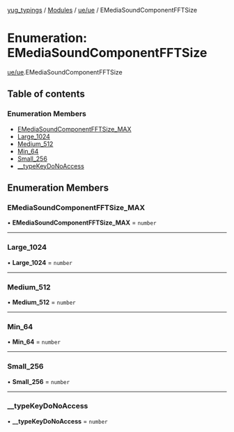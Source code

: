 [yug_typings](../README.md) / [Modules](../modules.md) / [ue/ue](../modules/ue_ue.md) / EMediaSoundComponentFFTSize

# Enumeration: EMediaSoundComponentFFTSize

[ue/ue](../modules/ue_ue.md).EMediaSoundComponentFFTSize

## Table of contents

### Enumeration Members

- [EMediaSoundComponentFFTSize\_MAX](ue_ue.EMediaSoundComponentFFTSize.md#emediasoundcomponentfftsize_max)
- [Large\_1024](ue_ue.EMediaSoundComponentFFTSize.md#large_1024)
- [Medium\_512](ue_ue.EMediaSoundComponentFFTSize.md#medium_512)
- [Min\_64](ue_ue.EMediaSoundComponentFFTSize.md#min_64)
- [Small\_256](ue_ue.EMediaSoundComponentFFTSize.md#small_256)
- [\_\_typeKeyDoNoAccess](ue_ue.EMediaSoundComponentFFTSize.md#__typekeydonoaccess)

## Enumeration Members

### EMediaSoundComponentFFTSize\_MAX

• **EMediaSoundComponentFFTSize\_MAX** = `number`

___

### Large\_1024

• **Large\_1024** = `number`

___

### Medium\_512

• **Medium\_512** = `number`

___

### Min\_64

• **Min\_64** = `number`

___

### Small\_256

• **Small\_256** = `number`

___

### \_\_typeKeyDoNoAccess

• **\_\_typeKeyDoNoAccess** = `number`

